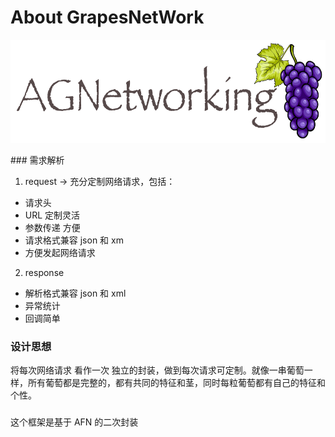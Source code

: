 
# **About GrapesNetWork**

<p align="center" >
<img width="592" height="165"  src="/GrapesNetwork.png">
<p>
### 需求解析  

1.  request -> 充分定制网络请求，包括：  
  * 请求头
  * URL 定制灵活 
  *  参数传递 方便
  * 请求格式兼容 json 和 xm
  * 方便发起网络请求

2. response    
* 解析格式兼容 json 和 xml   
* 异常统计  
* 回调简单

### 设计思想  
将每次网络请求 看作一次 独立的封装，做到每次请求可定制。就像一串葡萄一样，所有葡萄都是完整的，都有共同的特征和茎，同时每粒葡萄都有自己的特征和个性。

### 
 这个框架是基于 AFN 的二次封装

